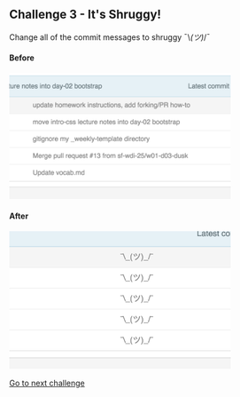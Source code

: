 ## Challenge 3 - It's Shruggy!
Change all of the commit messages to shruggy ¯\\_(ツ)_/¯

#### Before
<img src="img/3a.png" width=400px>

<br>

#### After
<img src="img/3b.png" width=400px>

[Go to next challenge](challenge-4.md)
